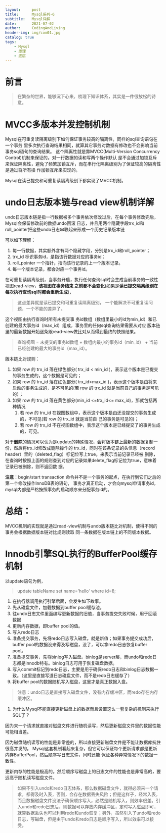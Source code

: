 ```yaml
---
layout:     post
title:      Mysql系列-6
subtitle:   Mysql详解
date:       2021-07-02
author:     CodingAndLiving
header-img: img/com01.jpg
catalog: true
tags:
    - Mysql
    - 原理
    - 底层
---
```

# 前言

> 在繁杂的世界，能够沉下心来，梳理下知识体系，其实是一件很放松的诗意。


# MVCC多版本并发控制机制 

Mysql在可重复读隔离级别下如何保证事务较高的隔离性，同样的sql查询语句在一个事务 里多次执行查询结果相同，就算其它事务对数据有修改也不会影响当前事务sql语句的查询结果。 这个隔离性就是靠MVCC(Multi-Version Concurrency Control)机制来保证的，对一行数据的读和写两个操作默认 是不会通过加锁互斥来保证隔离性，避免了频繁加锁互斥，而在串行化隔离级别为了保证较高的隔离性是通过将所有操 作加锁互斥来实现的。

Mysql在读已提交和可重复读隔离级别下都实现了MVCC机制。

# undo日志版本链与read view机制详解 

undo日志版本链是指一行数据被多个事务依次修改过后，在每个事务修改完后，Mysql会保留修改前的数据undo回滚 日志，并且用两个隐藏字段trx_id和roll_pointer把这些undo日志串联起来形成一个历史记录版本链

可以如下理解：

1. 每一行数据，其实额外含有两个隐藏字段，分别是trx_id和roll_pointer；
2. trx_id 标识事务id，是指该行数据对应的事务id；
3. roll_pointer 一个指针，指向该行记录的上一个版本记录。
4. 每一个版本记录，都会对应一个事务id。

在可重复读隔离级别，当事务开启，执行任何查询sql时会生成当前事务的一致性视图read-view，**该视图在事务结束 之前都不会变化**(如果是**读已提交隔离级别在每次执行查询sql时都会重新生成**)，

> 这点差异就是读已提交和可重复读隔离级别， 一个能解决不可重复读问题，一个不能的差异了。


这个视图由执行查询时所有未提交事 务id数组（数组里最小的id为min_id）和已创建的最大事务id（max_id）组成，事务里的任何sql查询结果需要从对应 版本链里的最新数据开始逐条跟read-view做比对从而得到最终的快照结果。

> 查询视图 = 未提交的事务id数组  + 数组内最小的事务id（min_id）  + 当前已经创建的最大的事务id（max_id）。


版本链比对规则： 
1. 如果 row 的 trx_id 落在绿色部分( trx_id < min_id )，表示这个版本是已提交的事务生成的，这个数据是可见的； 
2. 如果 row 的 trx_id 落在红色部分( trx_id>max_id )，表示这个版本是由将来启动的事务生成的，是不可见的(若 row 的 trx_id 就是当前自己的事务是可见的）；
3. 如果 row 的 trx_id 落在黄色部分(min_id <=trx_id<= max_id)，那就包括两种情况 
	1. 若 row 的 trx_id 在视图数组中，表示这个版本是由还没提交的事务生成的，不可见(若 row 的 trx_id 就是当前自 己的事务是可见的)； 
	2. 若 row 的 trx_id 不在视图数组中，表示这个版本是已经提交了的事务生成的，可见。


对于**删除**的情况可以认为是update的特殊情况，会将版本链上最新的数据复制一份，然后将trx_id修改成删除操作的 trx_id，同时在该条记录的头信息（record header）里的（deleted_flag）标记位写上true，来表示当前记录已经被 删除，在查询时按照上面的规则查到对应的记录如果delete_flag标记位为true，意味着记录已被删除，则不返回数 据。

**注意**：begin/start transaction 命令并不是一个事务的起点，在执行到它们之后的第一个修改操作InnoDB表的语句， 事务才真正启动，才会向mysql申请事务id，mysql内部是严格按照事务的启动顺序来分配事务id的。

# 总结： 
MVCC机制的实现就是通过read-view机制与undo版本链比对机制，使得不同的事务会根据数据版本链对比规则读取 同一条数据在版本链上的不同版本数据。

# Innodb引擎SQL执行的BufferPool缓存机制

以update语句为例，

> update tableName set name='hello' where id=8;

1. 在执行器调用执行引擎后面，会发生如下故事。
2. 先从磁盘文件，加载数据到buffer pool缓存池。
3. 往undo日志文件里面编写更新数据的旧值，当事务提交失败时候，用于回滚数据
4. 更新内存数据，即buffer pool的值。
5. 写入redo日志
6. 准备提交事务，先将redo日志写入磁盘，就是新值；如果事务提交成功后，buffer pool的数据没来得及写磁盘，没了，可以拿redo日志恢复buffer pool。
7. 准备提交事务，先将binlog写入磁盘。binlog是server层，而undo和redo日志都是innodb特有。binlog日志可用于恢复磁盘数据。
8. 写入commit标记到redo日志，主要是用于确保redo日志和binlog日志数据一致。（这里是直接写道日志磁盘文件，而不是redo日志缓存了）
9. 将buffer pool的数据随机写入磁盘，这里才是真正数据入盘。

> 注意：undo日志是直接写入磁盘文件，没有内存缓冲区，而redo存在内存缓冲区。



1. 为什么Mysql不能直接更新磁盘上的数据而且设置这么一套复杂的机制来执行SQL了？ 

因为来一个请求就直接对磁盘文件进行随机读写，然后更新磁盘文件里的数据性能可能相当差。

因为磁盘随机读写的性能是非常差的，所以直接更新磁盘文件是不能让数据库抗住很高并发的。 Mysql这套机制看起来复杂，但它可以保证每个更新请求都是更新内存BufferPool，然后顺序写日志文件，同时还能 保证各种异常情况下的数据一致性。 

更新内存的性能是极高的，然后顺序写磁盘上的日志文件的性能也是非常高的，要远高于随机读写磁盘文件。

> 如果不引入undo和redo日志体系，那么数据磁盘文件，就得必须来一个请求，都得及时入表，否则，会存在数据丢失风险；但是这样子，经常入表，而且数据磁盘文件没法子确保顺序写入，必然是随机写入，则效率很差。引入undo和redo日志后，则数据可以存放内存缓冲区，定时写入磁盘即可，就算数据丢失也可以利用redo和undo恢复；另外，虽然引入了undo和redo日志，写磁盘，但是由于undo和redo日志是顺序写入，所以效率可以接受。

